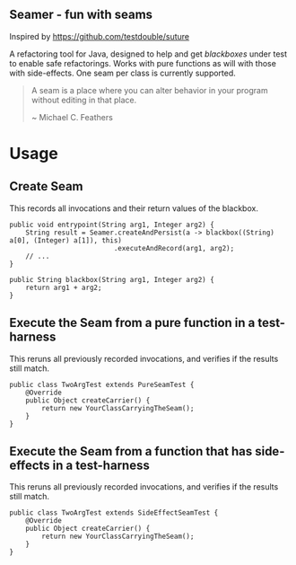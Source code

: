 Seamer - fun with seams
-----------------------

Inspired by https://github.com/testdouble/suture

A refactoring tool for Java, designed to help and get _blackboxes_ under test to enable safe refactorings.
Works with pure functions as will with those with side-effects. One seam per class is currently supported. 

>A seam is a place where you can alter behavior in your program without editing in that place.
> 
>~ Michael C. Feathers

# Usage

## Create Seam
This records all invocations and their return values of the blackbox.

```
public void entrypoint(String arg1, Integer arg2) {
    String result = Seamer.createAndPersist(a -> blackbox((String) a[0], (Integer) a[1]), this)
                          .executeAndRecord(arg1, arg2);
    // ...
}

public String blackbox(String arg1, Integer arg2) {
    return arg1 + arg2;
}
```

## Execute the Seam from a pure function in a test-harness
This reruns all previously recorded invocations, and verifies if the results still match.
```
public class TwoArgTest extends PureSeamTest {
    @Override
    public Object createCarrier() {
        return new YourClassCarryingTheSeam();
    }
}
```

## Execute the Seam from a function that has side-effects in a test-harness
This reruns all previously recorded invocations, and verifies if the results still match.
```
public class TwoArgTest extends SideEffectSeamTest {
    @Override
    public Object createCarrier() {
        return new YourClassCarryingTheSeam();
    }
}
```

